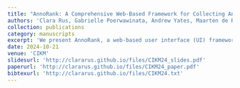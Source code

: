 ```yaml
---
title: "AnnoRank: A Comprehensive Web-Based Framework for Collecting Annotations and Assessing Rankings"
authors: 'Clara Rus, Gabrielle Poerwawinata, Andrew Yates, Maarten de Rijke'
collection: publications
category: manuscripts
excerpt: 'We present AnnoRank, a web-based user interface (UI) framework designed to facilitate collecting crowdsource annotations in the context of information retrieval. AnnoRank enables the collection of explicit and implicit annotations for a specified query and a single or multiple documents, allowing for the observation of user-selected items and the assignment of relevance judgments. Furthermore, AnnoRank allows for ranking comparisons, allowing for the visualization and evaluation of a ranked list generated by different fairness interventions, along with its utility and fairness metrics.'
date: 2024-10-21
venue: 'CIKM'
slidesurl: 'http://clararus.github.io/files/CIKM24_slides.pdf'
paperurl: 'http://clararus.github.io/files/CIKM24_paper.pdf'
bibtexurl: 'http://clararus.github.io/files/CIKM24.txt'
---
```


